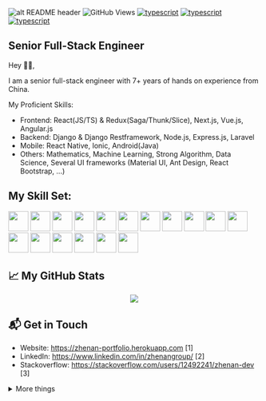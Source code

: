 ![alt README header](https://raw.githubusercontent.com/zhenangroup/zhenangroup/master/assets/header.JPG)
![GitHub Views](https://komarev.com/ghpvc/?username=zhenangroup&color=FAC151)
[![typescript](https://img.shields.io/badge/React-Expert-FAC151.svg?logo=react&logoWidth=20)](https://github.com/zhenangroup)
[![typescript](https://img.shields.io/badge/Django-Expert-FAC151.svg?logo=django&logoWidth=20)](https://github.com/zhenangroup)
[![typescript](https://img.shields.io/badge/Mathematics-Expert-FAC151.svg?logo=mathematics&logoWidth=20)](https://github.com/zhenangroup)
## Senior Full-Stack Engineer

Hey 👋🏻,


I am a senior full-stack engineer with 7+ years of hands on experience from China.

My Proficient Skills: 
 - Frontend: React(JS/TS) & Redux(Saga/Thunk/Slice), Next.js, Vue.js, Angular.js
 - Backend: Django & Django Restframework, Node.js, Express.js, Laravel
 - Mobile: React Native, Ionic, Android(Java)
 - Others: Mathematics, Machine Learning, Strong Algorithm, Data Science, Several UI frameworks (Material UI, Ant Design, React Bootstrap, ...)


## My Skill Set:

<p align="left">
<img src="https://raw.githubusercontent.com/zhenangroup/zhenangroup/main/assets/react-original.svg" height="auto" width="40">
  
<img src="https://raw.githubusercontent.com/zhenangroup/zhenangroup/main/assets/django.png" height="auto" width="40">

<img src="https://raw.githubusercontent.com/zhenangroup/zhenangroup/main/assets/nodejs-original.svg" height="auto" width="40">

<img src="https://raw.githubusercontent.com/zhenangroup/zhenangroup/main/assets/express-original.svg" height="auto" width="40">

<img src="https://raw.githubusercontent.com/zhenangroup/zhenangroup/main/assets/mongodb-original.svg" height="auto" width="40">

<img src="https://raw.githubusercontent.com/zhenangroup/zhenangroup/main/assets/angular.svg" height="auto" width="40">

<img src="https://raw.githubusercontent.com/zhenangroup/zhenangroup/main/assets/javascript-plain.svg" height="auto" width="40">

<img src="https://raw.githubusercontent.com/zhenangroup/zhenangroup/main/assets/python.svg" height="auto" width="40">

<img src="https://raw.githubusercontent.com/zhenangroup/zhenangroup/main/assets/css3-original.svg" height="auto" width="40">

<img src="https://raw.githubusercontent.com/zhenangroup/zhenangroup/main/assets/sass-original.svg" height="auto" width="40">

<img src="https://raw.githubusercontent.com/zhenangroup/zhenangroup/main/assets/react-original.svg" height="auto" width="40">

<img src="https://raw.githubusercontent.com/zhenangroup/zhenangroup/main/assets/jquery-plain.svg" height="auto" width="40">

<img src="https://raw.githubusercontent.com/zhenangroup/zhenangroup/main/assets/html5-original.svg" height="auto" width="40">

<img src="https://raw.githubusercontent.com/zhenangroup/zhenangroup/main/assets/bootstrap-plain.svg" height="auto" width="40">

<img src="https://raw.githubusercontent.com/zhenangroup/zhenangroup/main/assets/visualstudio-plain.svg" height="auto" width="40">

<img src="https://raw.githubusercontent.com/zhenangroup/zhenangroup/main/assets/redux-original.svg" height="auto" width="40">

<img src="https://raw.githubusercontent.com/zhenangroup/zhenangroup/main/assets/git-original.svg" height="auto" width="40">
</p>

## &#x1f4c8; My GitHub Stats

<p align="center">
  <a href= "https://github.com/anuraghazra/github-readme-stats"><img src="https://github-readme-stats.vercel.app/api?username=zhenangroup&count_private=true&theme=tokyonight&include_all_commits=true&show_icons=true" /></a>
  
</p>



## 📬 Get in Touch


- Website:  https://zhenan-portfolio.herokuapp.com [1]
- LinkedIn:  https://www.linkedin.com/in/zhenangroup/ [2]
- Stackoverflow:  https://stackoverflow.com/users/12492241/zhenan-dev [3]

<details>
  <summary> More things </summary>
  <br>
  <p align="center">
    <a href= "https://github.com/anuraghazra/github-readme-stats"><img src= "https://github-readme-stats.vercel.app/api/top-langs/?username=zhenangroup&layout=compact" /></a>
  </p>
  <p>
    - 🔭 I’m currently working on <a target="_blank" href="https://findsingles.online/">findsingles.online</a> project. <br/>
    - 🌱 I’m currently learning Angular.<br/>
  - 👯 I’m looking to collaborate on <a href="https://github.com/zhenangroup/React-native-hybridapp" target="_blank">Hybrid App</a> Development.<br/>
    - 🤔 I’m looking for help with Docker<br/>
    - 💬 Ask me about Django and Laravel.<br/>
    - ⚡ Fun fact: Sport - badminton<br/>
  </p> 
  
</details>
